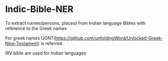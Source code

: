 # Indic-Bible-NER
To extract names(persons, places) from Indian language Bibles with reference to the Greek names

For greek names UGNT(https://github.com/unfoldingWord/Unlocked-Greek-New-Testament) is referred

IRV bible are used for Indian languages
